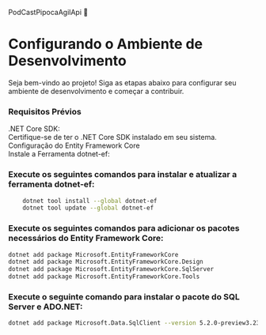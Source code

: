 PodCastPipocaAgilApi  🚀


# Configurando o Ambiente de Desenvolvimento
Seja bem-vindo ao projeto! Siga as etapas abaixo para configurar seu ambiente de desenvolvimento e começar a contribuir.

### Requisitos Prévios
.NET Core SDK:<br>
Certifique-se de ter o .NET Core SDK instalado em seu sistema.<br>
Configuração do Entity Framework Core<br>
Instale a Ferramenta dotnet-ef:
### Execute os seguintes comandos para instalar e atualizar a ferramenta dotnet-ef:
```sh
    dotnet tool install --global dotnet-ef
    dotnet tool update --global dotnet-ef
```

### Execute os seguintes comandos para adicionar os pacotes necessários do Entity Framework Core:
```sh
dotnet add package Microsoft.EntityFrameworkCore
dotnet add package Microsoft.EntityFrameworkCore.Design
dotnet add package Microsoft.EntityFrameworkCore.SqlServer
dotnet add package Microsoft.EntityFrameworkCore.Tools
```
### Execute o seguinte comando para instalar o pacote do SQL Server e ADO.NET:
```sh
dotnet add package Microsoft.Data.SqlClient --version 5.2.0-preview3.23201.1
```
